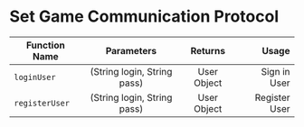 # Set Game Communication Protocol

| Function Name   | Parameters                 | Returns     | Usage             |
| -------------   |:--------------------------:|:----------: |------------------:|
| `loginUser`     | (String login, String pass)| User Object | Sign in User      |
| `registerUser`  | (String login, String pass)| User Object | Register User     |
